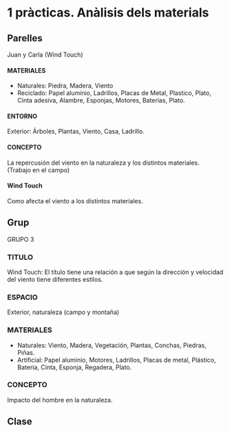 # 1 pràcticas. Anàlisis dels materials

## Parelles

Juan y Carla (Wind Touch)

#### MATERIALES
- Naturales: Piedra, Madera, Viento
- Reciclado: Papel aluminio, Ladrillos, Placas de Metal, Plastico, Plato, Cinta adesiva, Alambre, Esponjas, Motores, Baterias, Plato.

#### ENTORNO
Exterior: Árboles, Plantas, Viento, Casa, Ladrillo.

#### CONCEPTO
La repercusión del viento en la naturaleza y los distintos materiales. (Trabajo en el campo)

#### Wind Touch
Como afecta el viento a los distintos materiales.

## Grup

GRUPO 3

### TITULO
Wind Touch: El título tiene una relación a que según la dirección y velocidad del viento tiene diferentes estilos.

### ESPACIO
Exterior, naturaleza (campo y montaña)

### MATERIALES
- Naturales: Viento, Madera, Vegetación, Plantas, Conchas, Piedras, Piñas.
- Artificial: Papel aluminio, Motores, Ladrillos, Placas de metal, Plástico, Bateria, Cinta, Esponja, Regadera, Plato.

### CONCEPTO
Impacto del hombre en la naturaleza.

## Clase
